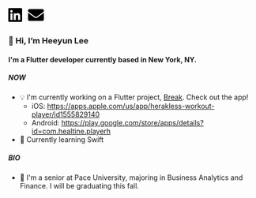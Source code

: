 <a href="https://www.linkedin.com/in/heeyunlee/"><img src="readme_assets/linkedin-brands.svg" height="32"></img></a>
&nbsp;
<a href="mailto:info@heeyunlee.com"><img src="readme_assets/envelope-solid.svg" height="32"></img></a>

### 👋 Hi, I’m Heeyun Lee

#### I'm a Flutter developer currently based in New York, NY.

##### NOW
- 💡 I'm currently working on a Flutter project, [Break](https://github.com/heeyunlee/herakless). Check out the app!
  - iOS: https://apps.apple.com/us/app/herakless-workout-player/id1555829140
  - Android: https://play.google.com/store/apps/details?id=com.healtine.playerh
- 📖 Currently learning Swift

##### BIO
- 🏫 I'm a senior at Pace University, majoring in Business Analytics and Finance. I will be graduating this fall.